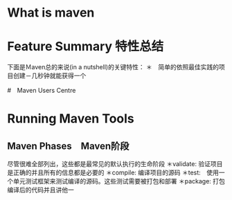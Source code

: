 # What is maven

# Feature Summary 特性总结
下面是Ｍaven总的来说(in a nutshell)的关键特性：
＊　简单的依照最佳实践的项目创建－几秒钟就能获得一个


#　Maven Users Centre

# Running Maven Tools
## Maven Phases　Maven阶段
尽管很难全部列出，这些都是最常见的默认执行的生命阶段
＊validate: 验证项目是正确的并且所有的信息都是必要的
＊compile: 编译项目的源码
＊test:　使用一个单元测试框架来测试编译的源码。这些测试需要被打包和部署
＊package: 打包编译后的代码并且讲他一